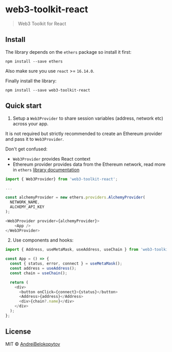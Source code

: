 # web3-toolkit-react

> Web3 Toolkit for React

## Install

The library depends on the `ethers` package so install it first:

```
npm install --save ethers
```

Also make sure you use `react` >= `16.14.0`.

Finally install the library:

```
npm install --save web3-toolkit-react
```

## Quick start

1. Setup a `Web3Provider` to share session variables (address, network etc) across your app.

It is not required but strictly recommended to create an Ethereum provider and pass it to `Web3Provider`.

Don't get confused:

- `Web3Provider` provides React context
- Ethereum provider provides data from the Ethereum network, read more in `ethers` [library documentation](https://docs.ethers.io/v5/api/providers/)

```typescript
import { Web3Provider} from 'web3-toolkit-react';

...

const alchemyProvider = new ethers.providers.AlchemyProvider(
  NETWORK_NAME,
  ALCHEMY_API_KEY
);

<Web3Provider provider={alchemyProvider}>
    <App />
</Web3Provider>
```

2. Use components and hooks:

```typescript
import { Address, useMetaMask, useAddress, useChain } from 'web3-toolkit-react';

const App = () => {
  const { status, error, connect } = useMetaMask();
  const address = useAddress();
  const chain = useChain();

  return (
    <div>
      <button onClick={connect}>{status}</button>
      <Address>{address}</Address>
      <div>{chain?.name}</div>
    </div>
  );
};
```

## License

MIT © [AndreiBelokopytov](https://github.com/AndreiBelokopytov)
